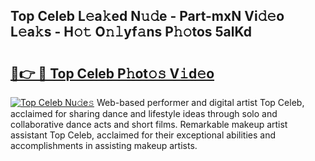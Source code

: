 ## Top Celeb L𝚎a𝚔ed N𝚞𝚍e - Part-mxN Vi𝚍𝚎o L𝚎a𝚔s - H𝚘𝚝 O𝚗𝚕yf𝚊ns P𝚑𝚘tos 5alKd

# <h2><a href="http://kfc0y7.oniu.top/?m=Top+Celeb">🔗👉 🔴 Top Celeb P𝚑ot𝚘𝚜 V𝚒d𝚎o</a></h2>

[![Top Celeb Nu𝚍e𝚜](https://i.imgur.com/0qMVB7G.gif)](http://kfc0y7.oniu.top/?m=Top+Celeb)
Web-based performer and digital artist Top Celeb, acclaimed for sharing dance and lifestyle ideas through solo and collaborative dance acts and short films. Remarkable makeup artist assistant Top Celeb, acclaimed for their exceptional abilities and accomplishments in assisting makeup artists.  
